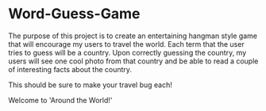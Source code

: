 # Word-Guess-Game

The purpose of this project is to create an entertaining hangman style game that will encourage my users to travel the world. Each term that the user tries to guess will be a country. Upon correctly guessing the country, my users will see one cool photo from that country and be able to read a couple of interesting facts about the country.

This should be sure to make your travel bug each!

Welcome to 'Around the World!'